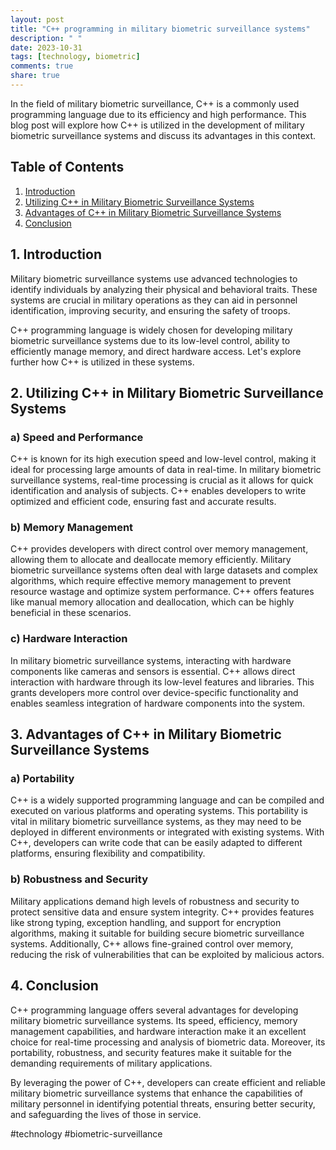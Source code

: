```yaml
---
layout: post
title: "C++ programming in military biometric surveillance systems"
description: " "
date: 2023-10-31
tags: [technology, biometric]
comments: true
share: true
---
```


In the field of military biometric surveillance, C++ is a commonly used programming language due to its efficiency and high performance. This blog post will explore how C++ is utilized in the development of military biometric surveillance systems and discuss its advantages in this context.

## Table of Contents
1. [Introduction](#introduction)
2. [Utilizing C++ in Military Biometric Surveillance Systems](#utilizing-c-in-military-biometric-surveillance-systems)
3. [Advantages of C++ in Military Biometric Surveillance Systems](#advantages-of-c-in-military-biometric-surveillance-systems)
4. [Conclusion](#conclusion)

## 1. Introduction <a name="introduction"></a>

Military biometric surveillance systems use advanced technologies to identify individuals by analyzing their physical and behavioral traits. These systems are crucial in military operations as they can aid in personnel identification, improving security, and ensuring the safety of troops.

C++ programming language is widely chosen for developing military biometric surveillance systems due to its low-level control, ability to efficiently manage memory, and direct hardware access. Let's explore further how C++ is utilized in these systems.

## 2. Utilizing C++ in Military Biometric Surveillance Systems <a name="utilizing-c-in-military-biometric-surveillance-systems"></a>

### a) Speed and Performance
C++ is known for its high execution speed and low-level control, making it ideal for processing large amounts of data in real-time. In military biometric surveillance systems, real-time processing is crucial as it allows for quick identification and analysis of subjects. C++ enables developers to write optimized and efficient code, ensuring fast and accurate results.

### b) Memory Management
C++ provides developers with direct control over memory management, allowing them to allocate and deallocate memory efficiently. Military biometric surveillance systems often deal with large datasets and complex algorithms, which require effective memory management to prevent resource wastage and optimize system performance. C++ offers features like manual memory allocation and deallocation, which can be highly beneficial in these scenarios.

### c) Hardware Interaction
In military biometric surveillance systems, interacting with hardware components like cameras and sensors is essential. C++ allows direct interaction with hardware through its low-level features and libraries. This grants developers more control over device-specific functionality and enables seamless integration of hardware components into the system.

## 3. Advantages of C++ in Military Biometric Surveillance Systems <a name="advantages-of-c-in-military-biometric-surveillance-systems"></a>

### a) Portability
C++ is a widely supported programming language and can be compiled and executed on various platforms and operating systems. This portability is vital in military biometric surveillance systems, as they may need to be deployed in different environments or integrated with existing systems. With C++, developers can write code that can be easily adapted to different platforms, ensuring flexibility and compatibility.

### b) Robustness and Security
Military applications demand high levels of robustness and security to protect sensitive data and ensure system integrity. C++ provides features like strong typing, exception handling, and support for encryption algorithms, making it suitable for building secure biometric surveillance systems. Additionally, C++ allows fine-grained control over memory, reducing the risk of vulnerabilities that can be exploited by malicious actors.

## 4. Conclusion <a name="conclusion"></a>

C++ programming language offers several advantages for developing military biometric surveillance systems. Its speed, efficiency, memory management capabilities, and hardware interaction make it an excellent choice for real-time processing and analysis of biometric data. Moreover, its portability, robustness, and security features make it suitable for the demanding requirements of military applications.

By leveraging the power of C++, developers can create efficient and reliable military biometric surveillance systems that enhance the capabilities of military personnel in identifying potential threats, ensuring better security, and safeguarding the lives of those in service.

\#technology #biometric-surveillance
